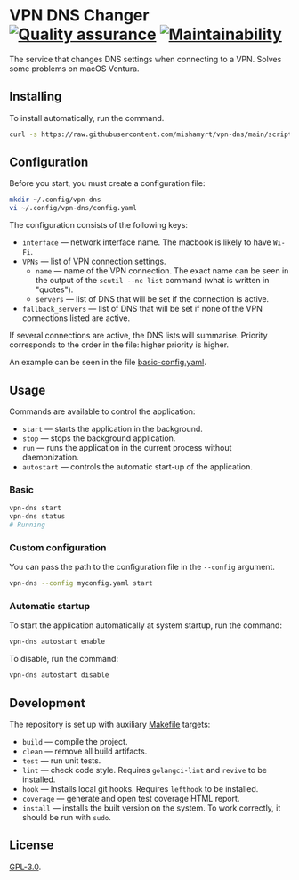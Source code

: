 # VPN DNS Changer [![Quality assurance](https://github.com/mishamyrt/vpn-dns/actions/workflows/qa.yaml/badge.svg)](https://github.com/mishamyrt/vpn-dns/actions/workflows/qa.yaml) [![Maintainability](https://api.codeclimate.com/v1/badges/0feb5c97955ba991b140/maintainability)](https://codeclimate.com/github/mishamyrt/vpn-dns/maintainability)

The service that changes DNS settings when connecting to a VPN. Solves some problems on macOS Ventura.

## Installing

To install automatically, run the command.

```sh
curl -s https://raw.githubusercontent.com/mishamyrt/vpn-dns/main/scripts/install_latest.py | python3
```

## Configuration

Before you start, you must create a configuration file:

```sh
mkdir ~/.config/vpn-dns
vi ~/.config/vpn-dns/config.yaml
```

The configuration consists of the following keys:

* `interface` — network interface name. The macbook is likely to have `Wi-Fi`.
* `VPNs` — list of VPN connection settings.
    * `name` — name of the VPN connection. The exact name can be seen in the output of the `scutil --nc list` command (what is written in "quotes").
    * `servers` — list of DNS that will be set if the connection is active.
* `fallback_servers` — list of DNS that will be set if none of the VPN connections listed are active.

If several connections are active, the DNS lists will summarise. Priority corresponds to the order in the file: higher priority is higher.

An example can be seen in the file [basic-config.yaml](./testdata/basic-config.yaml).

## Usage

Commands are available to control the application:

* `start` — starts the application in the background.
* `stop` — stops the background application.
* `run` — runs the application in the current process without daemonization.
* `autostart` — controls the automatic start-up of the application.

### Basic

```sh
vpn-dns start
vpn-dns status
# Running
```

### Custom configuration

You can pass the path to the configuration file in the `--config` argument.

```sh
vpn-dns --config myconfig.yaml start
```

### Automatic startup

To start the application automatically at system startup, run the command:

```sh
vpn-dns autostart enable
```

To disable, run the command:

```sh
vpn-dns autostart disable
```

## Development

The repository is set up with auxiliary [Makefile](./Makefile) targets:

* `build` — compile the project.
* `clean` — remove all build artifacts.
* `test` — run unit tests.
* `lint` — check code style. Requires `golangci-lint` and `revive` to be installed.
* `hook` — Installs local git hooks. Requires `lefthook` to be installed.
* `coverage` — generate and open test coverage HTML report.
* `install` — installs the built version on the system. To work correctly, it should be run with `sudo`.

## License

[GPL-3.0](./LICENSE).
